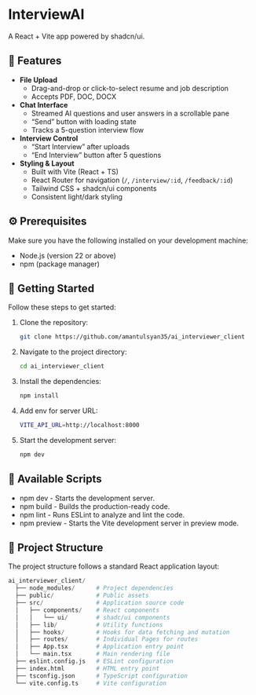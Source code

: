 # InterviewAI

A React + Vite app powered by shadcn/ui.

## 🎉 Features

- **File Upload**  
  - Drag-and-drop or click-to-select resume and job description  
  - Accepts PDF, DOC, DOCX  
- **Chat Interface**  
  - Streamed AI questions and user answers in a scrollable pane  
  - “Send” button with loading state  
  - Tracks a 5-question interview flow  
- **Interview Control**  
  - “Start Interview” after uploads  
  - “End Interview” button after 5 questions  
- **Styling & Layout**  
  - Built with Vite (React + TS)  
  - React Router for navigation (`/`, `/interview/:id`, `/feedback/:id`)  
  - Tailwind CSS + shadcn/ui components  
  - Consistent light/dark styling 

## ⚙️ Prerequisites

Make sure you have the following installed on your development machine:

- Node.js (version 22 or above)
- npm (package manager)

## 🚀 Getting Started

Follow these steps to get started:

1. Clone the repository:

   ```bash
   git clone https://github.com/amantulsyan35/ai_interviewer_client
   ```

2. Navigate to the project directory:

   ```bash
   cd ai_interviewer_client
   ```

3. Install the dependencies:

   ```bash
   npm install
   ```

4. Add env for server URL:

   ```bash
   VITE_API_URL=http://localhost:8000
   ```

5. Start the development server:

   ```bash
   npm dev
   ```

## 📜 Available Scripts

- npm dev - Starts the development server.
- npm build - Builds the production-ready code.
- npm lint - Runs ESLint to analyze and lint the code.
- npm preview - Starts the Vite development server in preview mode.

## 📂 Project Structure

The project structure follows a standard React application layout:

```python
ai_interviewer_client/
  ├── node_modules/      # Project dependencies
  ├── public/            # Public assets
  ├── src/               # Application source code
  │   ├── components/    # React components
  │   │   └── ui/        # shadc/ui components
  │   ├── lib/           # Utility functions
  │   ├── hooks/         # Hooks for data fetching and mutation  
  │   ├── routes/        # Individual Pages for routes
  │   ├── App.tsx        # Application entry point
  │   └── main.tsx       # Main rendering file
  ├── eslint.config.js   # ESLint configuration
  ├── index.html         # HTML entry point
  ├── tsconfig.json      # TypeScript configuration
  └── vite.config.ts     # Vite configuration
```
